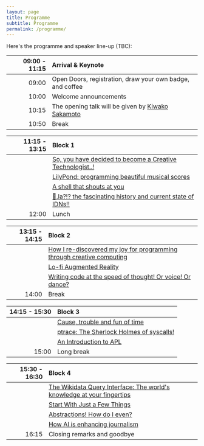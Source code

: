 ```yaml
---
layout: page
title: Programme
subtitle: Programme
permalink: /programme/
---
```


Here's the programme and speaker line-up (TBC):

| 09:00 - 11:15 | **Arrival & Keynote**                                                                 |
| ------------: | :------------------------------------------------------------------------------------ |
|         09:00 | Open Doors, registration, draw your own badge, and coffee                             |
|         10:00 | Welcome announcements                                                                 |
|         10:15 | The opening talk will be given by [Kiwako Sakamoto](/speakers#kiwako-sakamoto)        |
|         10:50 | Break                                                                                 |

| 11:15 - 13:15 | **Block 1**                                                                                                                |
| ------------: | :------------------------------------------------------------------------------------------------------------------------- |
|               | [So, you have decided to become a Creative Technologist..!](/talks#so-you-have-decided-to-become-a-creative-technologist)  |
|               | [LilyPond: programming beautiful musical scores](/talks#lilypond-programming-beautiful-musical-scores)                     |
|               | [A shell that shouts at you](/talks#a-shell-that-shouts-at-you)                                                            |
|               | [💩.la?!? the fascinating history and current state of IDNs!!](/talks#la-the-fascinating-history-and-current-state-of-idns) |
|         12:00 | Lunch                                                                                                                      |

| 13:15 - 14:15 | **Block 2**                                                                                                                                           |
| ------------: | :---------------------------------------------------------------------------------------------------------------------------------------------------- |
|               | [How I re-discovered my joy for programming through creative computing](/talks#how-i-re-discovered-my-joy-for-programming-through-creative-computing) |
|               | [Lo-fi Augmented Reality](/talks#lo-fi-augmented-reality)                                                                                             |
|               | [Writing code at the speed of thought! Or voice! Or dance?](/talks#writing-code-at-the-speed-of-thought-or-voice-or-dance)                            |
|         14:00 | Break                                                                                                                                                 |

| 14:15 - 15:30 | **Block 3**                                                                               |
| ------------: | :---------------------------------------------------------------------------------------- |
|               | [Cause, trouble and fun of time](/talks#cause-trouble-and-fun-of-time)                    |
|               | [ptrace: The Sherlock Holmes of syscalls!](/talks#ptrace-the-sherlock-holmes-of-syscalls) |
|               | [An Introduction to APL](/talks#an-introduction-to-apl)                                   |
|         15:00 | Long break                                                                                |

| 15:30 - 16:30 | **Block 4**                                                                                                                                           |
| ------------: | :---------------------------------------------------------------------------------------------------------------------------------------------------- |
|               | [The Wikidata Query Interface: The world's knowledge at your fingertips](/talks#the-wikidata-query-interface-the-worlds-knowledge-at-your-fingertips) |
|               | [Start With Just a Few Things](/talks#start-with-just-a-few-things)                                                                                   |
|               | [Abstractions! How do I even?](/talks#abstractions-how-do-i-even)                                                                                     |
|               | [How AI is enhancing journalism](/talks#how-ai-is-enhancing-journalism)                                                                               |
|         16:15 | Closing remarks and goodbye                                                                                                                           |
